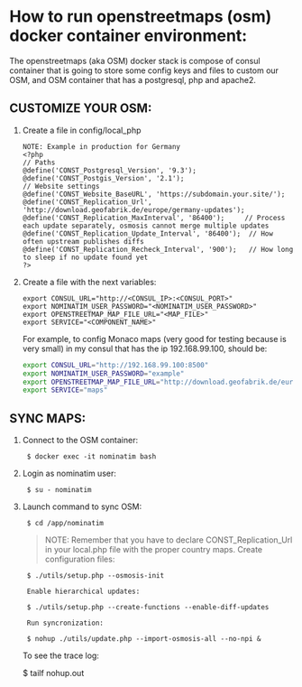 # How to run openstreetmaps (osm) docker container environment:

The openstreetmaps (aka OSM) docker stack is compose of consul container that is going to store some config keys and files to custom
our OSM, and OSM container that has a postgresql, php and apache2.

## CUSTOMIZE YOUR OSM:

1. Create a file in config/local_php

	~~~
	NOTE: Example in production for Germany
	<?php
 	// Paths
 	@define('CONST_Postgresql_Version', '9.3');
 	@define('CONST_Postgis_Version', '2.1');
 	// Website settings
 	@define('CONST_Website_BaseURL', 'https://subdomain.your.site/');
 	@define('CONST_Replication_Url', 'http://download.geofabrik.de/europe/germany-updates');
 	@define('CONST_Replication_MaxInterval', '86400');     // Process each update separately, osmosis cannot merge multiple updates
 	@define('CONST_Replication_Update_Interval', '86400');  // How often upstream publishes diffs
 	@define('CONST_Replication_Recheck_Interval', '900');   // How long to sleep if no update found yet
	?>
	~~~

2. Create a file with the next variables:

	~~~
	export CONSUL_URL="http://<CONSUL_IP>:<CONSUL_PORT>"
	export NOMINATIM_USER_PASSWORD="<NOMINATIM_USER_PASSWORD>"
	export OPENSTREETMAP_MAP_FILE_URL="<MAP_FILE>"
	export SERVICE="<COMPONENT_NAME>"
	~~~

   For example, to config Monaco maps (very good for testing because is very small) in my consul that has the ip 192.168.99.100, should be:

	~~~bash
	export CONSUL_URL="http://192.168.99.100:8500"
	export NOMINATIM_USER_PASSWORD="example"
	export OPENSTREETMAP_MAP_FILE_URL="http://download.geofabrik.de/europe/monaco-latest.osm.pbf"
	export SERVICE="maps"
	~~~

## SYNC MAPS:

1. Connect to the OSM container:

        $ docker exec -it nominatim bash

2. Login as nominatim user:

        $ su - nominatim

3. Launch command to sync OSM:

        $ cd /app/nominatim

	>NOTE: Remember that you have to declare CONST_Replication_Url in your local.php file with the proper country maps.
        Create configuration files:

        $ ./utils/setup.php --osmosis-init

        Enable hierarchical updates:

        $ ./utils/setup.php --create-functions --enable-diff-updates

        Run syncronization:

        $ nohup ./utils/update.php --import-osmosis-all --no-npi &

	To see the trace log:

	$ tailf nohup.out

